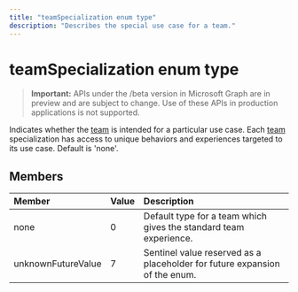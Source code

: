 ```yaml
---
title: "teamSpecialization enum type"
description: "Describes the special use case for a team."
---
```


# teamSpecialization enum type

> **Important:** APIs under the /beta version in Microsoft Graph are in preview and are subject to change. Use of these APIs in production applications is not supported.

Indicates whether the [team](../resources/team.md) is intended for a particular use case. Each [team](../resources/team.md) specialization has access to unique behaviors and experiences targeted to its use case. Default is 'none'.

## Members

| Member             | Value | Description                                                                |
| :----------------- | :---- | :------------------------------------------------------------------------- |
| none               | 0     | Default type for a team which gives the standard team experience.          |
| unknownFutureValue | 7     | Sentinel value reserved as a placeholder for future expansion of the enum. |
